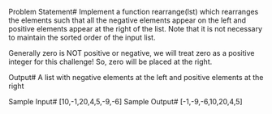 Problem Statement#
Implement a function rearrange(lst) which rearranges the elements such that all the negative elements appear on the left and positive elements appear at the right of the list. Note that it is not necessary to maintain the sorted order of the input list.

Generally zero is NOT positive or negative, we will treat zero as a positive integer for this challenge! So, zero will be placed at the right.

Output#
A list with negative elements at the left and positive elements at the right

Sample Input#
[10,-1,20,4,5,-9,-6]
Sample Output#
[-1,-9,-6,10,20,4,5]
